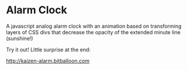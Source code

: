 # Alarm Clock

A javascript analog alarm clock with an animation based on transforming layers of CSS divs that decrease the opacity of the extended minute line (sunshine!)

Try it out! Little surprise at the end:

http://kaizen-alarm.bitballoon.com
